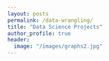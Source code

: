 ```yaml
---
layout: posts
permalink: /data-wrangling/
title: "Data Science Projects"
author_profile: true
header:
  image: "/images/graphs2.jpg"
---
```



